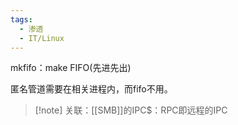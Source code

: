 ```yaml
---
tags:
  - 渗透
  - IT/Linux
---
```

mkfifo：make FIFO(先进先出)

匿名管道需要在相关进程内，而fifo不用。

> [!note] 关联：[[SMB]]的IPC$：RPC即远程的IPC

